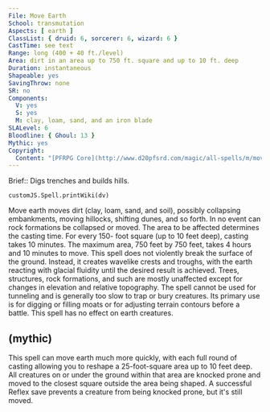 ```yaml
---
File: Move Earth
School: transmutation
Aspects: [ earth ]
ClassList: { druid: 6, sorcerer: 6, wizard: 6 }
CastTime: see text
Range: long (400 + 40 ft./level)
Area: dirt in an area up to 750 ft. square and up to 10 ft. deep
Duration: instantaneous
Shapeable: yes
SavingThrow: none
SR: no
Components:
  V: yes
  S: yes
  M: clay, loam, sand, and an iron blade
SLALevel: 6
Bloodline: { Ghoul: 13 }
Mythic: yes
Copyright:
  Content: "[PFRPG Core](http://www.d20pfsrd.com/magic/all-spells/m/move-earth)"
---
```

Brief:: Digs trenches and builds hills.

```dataviewjs
customJS.Spell.printWiki(dv)
```

Move earth moves dirt (clay, loam, sand, and soil), possibly collapsing embankments, moving hillocks, shifting dunes, and so forth.  In no event can rock formations be collapsed or moved. The area to be affected determines the casting time. For every 150- foot square (up to 10 feet deep), casting takes 10 minutes. The maximum area, 750 feet by 750 feet, takes 4 hours and 10 minutes to move.  This spell does not violently break the surface of the ground.  Instead, it creates wavelike crests and troughs, with the earth reacting with glacial fluidity until the desired result is achieved.  Trees, structures, rock formations, and such are mostly unaffected except for changes in elevation and relative topography.  The spell cannot be used for tunneling and is generally too slow to trap or bury creatures. Its primary use is for digging or filling moats or for adjusting terrain contours before a battle.  This spell has no effect on earth creatures.


## (mythic)

This spell can move earth much more quickly, with each full round of casting allowing you to reshape a 25-foot-square area up to 10 feet deep. All creatures on or under the ground within that area are knocked prone and moved to the closest square outside the area being shaped. A successful Reflex save prevents a creature from being knocked prone, but it's still moved.
